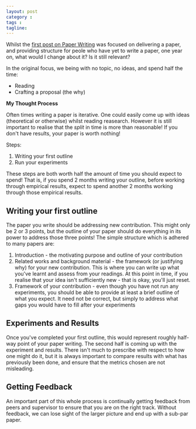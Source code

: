 ```yaml
---
layout: post
category : 
tags : 
tagline: 
---
```


Whilst the [first post on Paper Writing](http://charliec443.github.io/web%20micro%20log/2016/12/12/paper-writing/) was focused on delivering a paper, and providing structure for peole who have yet to write a paper, one year on, what would I change about it? Is it still relevant?

In the original focus, we being with no topic, no ideas, and spend half the time:

*  Reading
*  Crafting a proposal (the why)

**My Thought Process**

Often times writing a paper is iterative. One could easily come up with ideas (theoretical or otherwise) whilst reading reasearch. However it is still important to realise that the _split_ in time is more than reasonable! If you don't have results, your paper is worth nothing!

Steps:

1.  Writing your first outline 
2.  Run your experiments

These steps are both worth half the amount of time you should expect to spend! That is, if you spend 2 months writing your outline, before working through empirical results, expect to spend another 2 months working through those empirical results. 

Writing your first outline
--------------------------

The paper you write should be addressing new contribution. This might only be 2 or 3 points, but the outline of your paper should do everything in its power to address those three points! The simple structure which is adhered to many papers are:

1.  Introduction - the motivating purpose and outline of your contribution
2.  Related works and background material - the framework (or justifying why) for your new contribution. This is where you can write up what you've learnt and assess from your readings. At this point in time, if you realise that your idea isn't sufficiently new - that is okay, you'll just reset.
3.  Framework of your contribution - even though you have not run any experiments, you should be able to provide at least a brief outline of what you expect. It need not be correct, but simply to address what gaps you would have to fill after your experiments

Experiments and Results
-----------------------

Once you've completed your first outline, this would represent roughly half-way point of your paper writing. The second half is coming up with the experiment and results. There isn't much to prescribe with respect to how one might do it, but it is always important to compare results with what has previously been done, and ensure that the metrics chosen are not misleading. 

Getting Feedback
----------------

An important part of this whole process is continually getting feedback from peers and supervisor to ensure that you are on the right track. Without feedback, we can lose sight of the larger picture and end up with a sub-par paper. 







